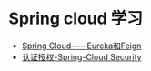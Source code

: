 # Spring cloud 学习
- [Spring Cloud——Eureka和Feign](https://blog.csdn.net/qq_43792385/article/details/91354814)
- [认证授权-Spring-Cloud Security](https://blog.csdn.net/qq_43792385/article/details/92797785)
